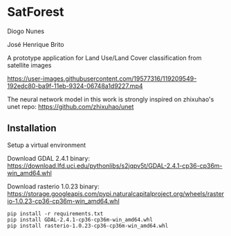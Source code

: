 # SatForest

Diogo Nunes

José Henrique Brito

A prototype application for Land Use/Land Cover classification from satellite images

https://user-images.githubusercontent.com/19577316/119209549-192edc80-ba9f-11eb-9324-06748a1d9227.mp4

The neural network model in this work is strongly inspired on zhixuhao's unet repo: https://github.com/zhixuhao/unet

## Installation
Setup a virtual environment

Download GDAL 2.4.1 binary:
https://download.lfd.uci.edu/pythonlibs/s2jqpv5t/GDAL-2.4.1-cp36-cp36m-win_amd64.whl

Download rasterio 1.0.23 binary:
https://storage.googleapis.com/pypi.naturalcapitalproject.org/wheels/rasterio-1.0.23-cp36-cp36m-win_amd64.whl

```pip
pip install -r requirements.txt
pip install GDAL-2.4.1-cp36-cp36m-win_amd64.whl
pip install rasterio-1.0.23-cp36-cp36m-win_amd64.whl
```

